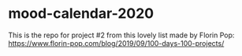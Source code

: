 # mood-calendar-2020
This is the repo for project #2 from this lovely list made by Florin Pop: https://www.florin-pop.com/blog/2019/09/100-days-100-projects/
